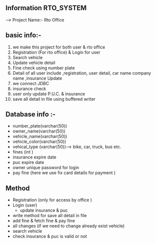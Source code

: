 ## Information RTO_SYSTEM

--> Project Name:- Rto Office

## basic info:-

1. we make this project for both user & rto office  
2. Registration (For rto office) & Login for user 
3. Search vehicle
4. Update vehicle detail
5. Fine check using number plate
6. Detail of all user include ,registration, user detail, car name company name ,insurance Update
7. we connect  JDBC 
8. insurance check
9. user only update P.U.C. & insurance
10. save all detail in file using buffered writer 
## Database info :-

- number_plate(varchar(50))
- owner_name(varchar(50))
- vehicle_name(varchar(50))
- vehicle_color(varchar(50))
- vehical_type (varchar(50))--> bike, car, truck, bus etc. 
- fines (int ) 
- insurance expire date 
- puc expire date 
- owner unique password for login
- pay fine (here we use fix card details for payment )

## Method 

- Registration (only for access by office )
- Login (user)
    - update insurance & puc 
- write method for save all detail in file      
- add fine & fetch fine & pay fine
- all changes (if we need to change already exist vehicle)
- search vehicle 
- check insurance & puc  is valid or not 
